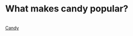 ﻿What makes candy popular?
================


<br> [Candy](purplestat/candy_code/blogcandy.md) <br>
